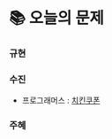 # 📚 오늘의 문제
### 규현

### 수진
- 프로그래머스 : [치킨쿠폰](https://school.programmers.co.kr/learn/courses/30/lessons/120884) 

### 주혜

